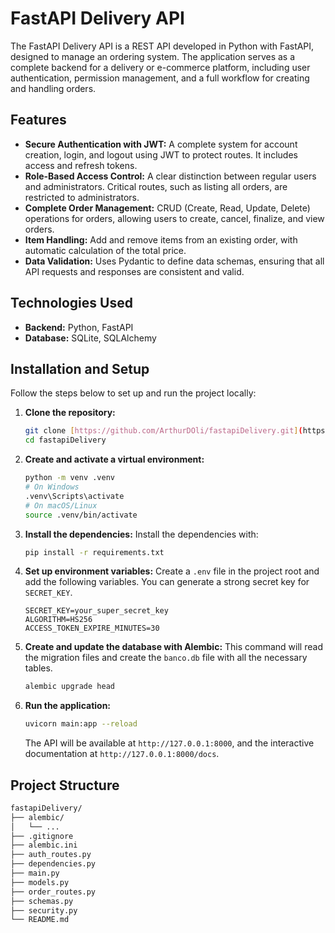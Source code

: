 # FastAPI Delivery API

The FastAPI Delivery API is a REST API developed in Python with FastAPI, designed to manage an ordering system. The application serves as a complete backend for a delivery or e-commerce platform, including user authentication, permission management, and a full workflow for creating and handling orders.

## Features

- **Secure Authentication with JWT:** A complete system for account creation, login, and logout using JWT to protect routes. It includes access and refresh tokens.
- **Role-Based Access Control:** A clear distinction between regular users and administrators. Critical routes, such as listing all orders, are restricted to administrators.
- **Complete Order Management:** CRUD (Create, Read, Update, Delete) operations for orders, allowing users to create, cancel, finalize, and view orders.
- **Item Handling:** Add and remove items from an existing order, with automatic calculation of the total price.
- **Data Validation:** Uses Pydantic to define data schemas, ensuring that all API requests and responses are consistent and valid.

## Technologies Used

- **Backend:** Python, FastAPI
- **Database:** SQLite, SQLAlchemy

## Installation and Setup

Follow the steps below to set up and run the project locally:

1.  **Clone the repository:**

    ```bash
    git clone [https://github.com/ArthurDOli/fastapiDelivery.git](https://github.com/ArthurDOli/fastapiDelivery.git)
    cd fastapiDelivery
    ```

2.  **Create and activate a virtual environment:**

    ```bash
    python -m venv .venv
    # On Windows
    .venv\Scripts\activate
    # On macOS/Linux
    source .venv/bin/activate
    ```

3.  **Install the dependencies:**
    Install the dependencies with:

    ```bash
    pip install -r requirements.txt
    ```

4.  **Set up environment variables:**
    Create a `.env` file in the project root and add the following variables. You can generate a strong secret key for `SECRET_KEY`.

    ```
    SECRET_KEY=your_super_secret_key
    ALGORITHM=HS256
    ACCESS_TOKEN_EXPIRE_MINUTES=30
    ```

5.  **Create and update the database with Alembic:**
    This command will read the migration files and create the `banco.db` file with all the necessary tables.

    ```bash
    alembic upgrade head
    ```

6.  **Run the application:**
    ```bash
    uvicorn main:app --reload
    ```
    The API will be available at `http://127.0.0.1:8000`, and the interactive documentation at `http://127.0.0.1:8000/docs`.

## Project Structure

```bash
fastapiDelivery/
├── alembic/
│   └── ...
├── .gitignore
├── alembic.ini
├── auth_routes.py
├── dependencies.py
├── main.py
├── models.py
├── order_routes.py
├── schemas.py
├── security.py
└── README.md
```
